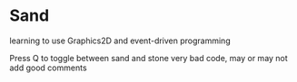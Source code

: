 # Sand
learning to use Graphics2D and event-driven programming

Press Q to toggle between sand and stone
very bad code, may or may not add good comments
